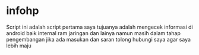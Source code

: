 # infohp
Script ini adalah script pertama saya tujuanya adalah mengecek informasi di android baik internal ram jaringan dan lainya namun masih dalam tahap pengembangan jika ada masukan dan saran tolong hubungi saya agar saya lebih maju
